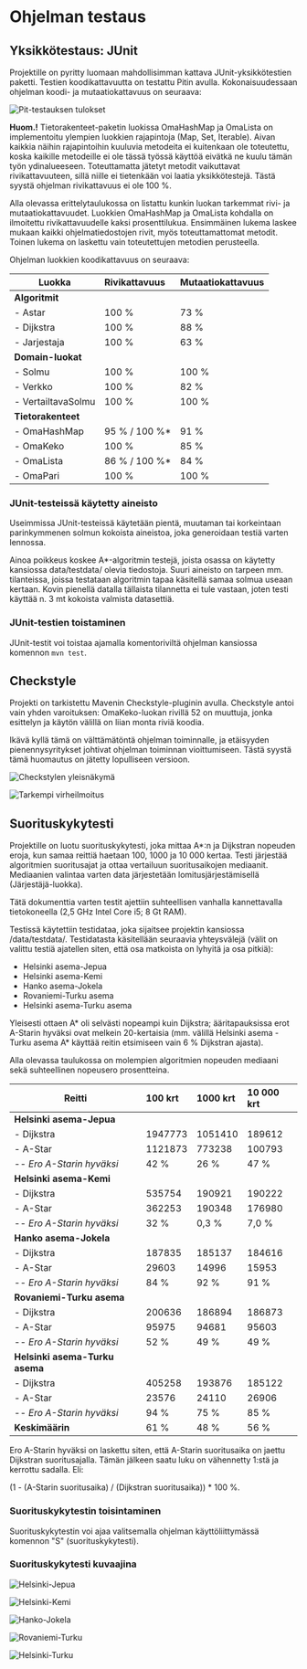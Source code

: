 # Ohjelman testaus

## Yksikkötestaus: JUnit

Projektille on pyritty luomaan mahdollisimman kattava JUnit-yksikkötestien paketti. Testien koodikattavuutta on testattu Pitin avulla. Kokonaisuudessaan ohjelman koodi- ja mutaatiokattavuus on seuraava:

![Pit-testauksen tulokset](/documents/img/pit.png)

**Huom.!** Tietorakenteet-paketin luokissa OmaHashMap ja OmaLista on implementoitu ylempien luokkien rajapintoja (Map, Set, Iterable). Aivan kaikkia näihin rajapintoihin kuuluvia metodeita ei kuitenkaan ole toteutettu, koska kaikille metodeille ei ole tässä työssä käyttöä eivätkä ne kuulu tämän työn ydinalueeseen. Toteuttamatta jätetyt metodit vaikuttavat rivikattavuuteen, sillä niille ei tietenkään voi laatia yksikkötestejä. Tästä syystä ohjelman rivikattavuus ei ole 100 %.

Alla olevassa erittelytaulukossa on listattu kunkin luokan tarkemmat rivi- ja mutaatiokattavuudet. Luokkien OmaHashMap ja OmaLista kohdalla on ilmoitettu rivikattavuudelle kaksi prosenttilukua. Ensimmäinen lukema laskee mukaan kaikki ohjelmatiedostojen rivit, myös toteuttamattomat metodit. Toinen lukema on laskettu vain toteutettujen metodien perusteella.

Ohjelman luokkien koodikattavuus on seuraava:
	
| Luokka             | Rivikattavuus  | Mutaatiokattavuus |
| -------------------|:---------------|:------------------|
| **Algoritmit**     |                |                   |
| - Astar            | 100 %          | 73 %              |
| - Dijkstra         | 100 %          | 88 %              |
| - Jarjestaja       | 100 %          | 63 %              |
| **Domain-luokat**  |                |                   |
| - Solmu            | 100 %          | 100 %             |
| - Verkko           | 100 %          | 82 %              |
| - VertailtavaSolmu | 100 %          | 100 %             |
| **Tietorakenteet** |                |                   |
| - OmaHashMap       | 95 %  / 100 %* | 91  %             |
| - OmaKeko          | 100 %          | 85 %              |
| - OmaLista         | 86 % / 100 %*  | 84 %              |
| - OmaPari          | 100 %          | 100 %             |


### JUnit-testeissä käytetty aineisto

Useimmissa JUnit-testeissä käytetään pientä, muutaman tai korkeintaan parinkymmenen solmun kokoista aineistoa, joka generoidaan testiä varten lennossa.

Ainoa poikkeus koskee A*-algoritmin testejä, joista osassa on käytetty kansiossa data/testdata/ olevia tiedostoja. Suuri aineisto on tarpeen mm. tilanteissa, joissa testataan algoritmin tapaa käsitellä samaa solmua useaan kertaan. Kovin pienellä datalla tällaista tilannetta ei tule vastaan, joten testi käyttää n. 3 mt kokoista valmista datasettiä. 


### JUnit-testien toistaminen

JUnit-testit voi toistaa ajamalla komentoriviltä ohjelman kansiossa komennon `mvn test`.


## Checkstyle

Projekti on tarkistettu Mavenin Checkstyle-pluginin avulla. Checkstyle antoi vain yhden varoituksen: OmaKeko-luokan rivillä 52 on muuttuja, jonka esittelyn ja käytön välillä on liian monta riviä koodia.

Ikävä kyllä tämä on välttämätöntä ohjelman toiminnalle, ja etäisyyden pienennysyritykset johtivat ohjelman toiminnan vioittumiseen. Tästä syystä tämä huomautus on jätetty lopulliseen versioon.

![Checkstylen yleisnäkymä](/documents/img/checkstyle1.png)

![Tarkempi virheilmoitus](/documents/img/checkstyle2.png)

## Suorituskykytesti

Projektille on luotu suorituskykytesti, joka mittaa A*:n ja Dijkstran nopeuden eroja, kun samaa reittiä haetaan 100, 1000 ja 10 000 kertaa. Testi järjestää algoritmien suoritusajat ja ottaa vertailuun suoritusaikojen mediaanit. Mediaanien valintaa varten data järjestetään lomitusjärjestämisellä (Järjestäjä-luokka).

Tätä dokumenttia varten testit ajettiin suhteellisen vanhalla kannettavalla tietokoneella (2,5 GHz Intel Core i5; 8 Gt RAM).

Testissä käytettiin testidataa, joka sijaitsee projektin kansiossa /data/testdata/. Testidatasta käsitellään seuraavia yhteysvälejä (välit on valittu testiä ajatellen siten, että osa matkoista on lyhyitä ja osa pitkiä):

* Helsinki asema-Jepua
* Helsinki asema-Kemi
* Hanko asema-Jokela
* Rovaniemi-Turku asema
* Helsinki asema-Turku asema

Yleisesti ottaen A* oli selvästi nopeampi kuin Dijkstra; ääritapauksissa erot A-Starin hyväksi ovat melkein 20-kertaisia (mm. välillä Helsinki asema - Turku asema A* käyttää reitin etsimiseen vain 6 % Dijkstran ajasta).

Alla olevassa taulukossa on molempien algoritmien nopeuden mediaani sekä suhteellinen nopeusero prosentteina.


| Reitti	                | 100 krt	 | 1000 krt      | 10 000 krt |
| --------------------------|:-----------|:--------------|:-----------|
| **Helsinki asema-Jepua**   	|            |               |            |
| - Dijkstra            	| 1947773	 | 1051410	     | 189612     |
| - A-Star                 	| 1121873	 | 773238	     | 100793     |
| -- *Ero A-Starin hyväksi* | 42 %       | 26 %          | 47 %       |
| **Helsinki asema-Kemi** 	|       	 |      	     |            |
| - Dijkstra            	| 535754	 | 190921	     | 190222     |
| - A-Star                	| 362253	 | 190348	     | 176980     |
| -- *Ero A-Starin hyväksi* | 32 %       | 0,3 %         | 7,0 %       |
| **Hanko asema-Jokela**    |            |       	     |            |
| - Dijkstra                | 187835     | 185137	     | 184616     |
| - A-Star                  | 29603	     | 14996         | 15953      |
| -- *Ero A-Starin hyväksi* | 84 %       | 92 %          | 91 %       |
| **Rovaniemi-Turku asema**	|        	 |       	     |            |
| - Dijkstra                | 200636	 | 186894	     | 186873     |
| - A-Star                	| 95975	     | 94681	     | 95603      |
| -- *Ero A-Starin hyväksi* | 52 %       | 49 %          | 49 %       |
| **Helsinki asema-Turku asema** |            |       	     |            |
| - Dijkstra	            | 405258	 | 193876	     | 185122     |
| - A-Star	                | 23576	     | 24110	     | 26906      |
| -- *Ero A-Starin hyväksi* | 94 %       | 75 %          | 85 %       |
| **Keskimäärin**           | 61 %       | 48 %          | 56 %       |

Ero A-Starin hyväksi on laskettu siten, että A-Starin suoritusaika on jaettu Dijkstran suoritusajalla.
Tämän jälkeen saatu luku on vähennetty 1:stä ja kerrottu sadalla. Eli:

(1 - (A-Starin suoritusaika) / (Dijkstran suoritusaika)) * 100 %. 

### Suorituskykytestin toisintaminen

Suorituskykytestin voi ajaa valitsemalla ohjelman käyttöliittymässä komennon "S" (suorituskykytesti).


### Suorituskykytesti kuvaajina

![Helsinki-Jepua](/documents/img/hki-jepua.png)

![Helsinki-Kemi](/documents/img/hki-kemi.png)

![Hanko-Jokela](/documents/img/hanko-jokela.png)

![Rovaniemi-Turku](/documents/img/rovaniemi-turku.png)

![Helsinki-Turku](/documents/img/hki-turku.png)
